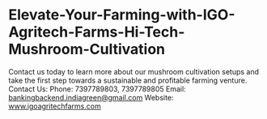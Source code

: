 # Elevate-Your-Farming-with-IGO-Agritech-Farms-Hi-Tech-Mushroom-Cultivation
Contact us today to learn more about our mushroom cultivation setups and take the first step towards a sustainable and profitable farming venture. Contact Us: Phone: 7397789803, 7397789805 Email: bankingbackend.indiagreen@gmail.com Website: www.igoagritechfarms.com 
